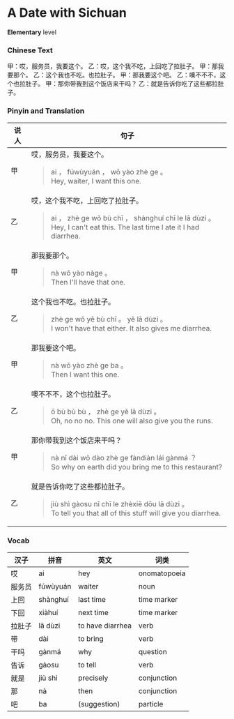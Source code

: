 # A Date with Sichuan
**Elementary** level
### Chinese Text
甲：哎，服务员，我要这个。
乙：哎，这个我不吃，上回吃了拉肚子。
甲：那我要那个。
乙：这个我也不吃。也拉肚子。
甲：那我要这个吧。
乙：噢不不不，这个也拉肚子。
甲：那你带我到这个饭店来干吗？
乙：就是告诉你吃了这些都拉肚子。

### Pinyin and Translation
|说人|句子|
|----|----|
|甲|哎，服务员，我要这个。<blockquote>ai ， fúwùyuán ， wǒ yào zhè ge 。<br />Hey, waiter, I want this one.</blockquote>|
|乙|哎，这个我不吃，上回吃了拉肚子。<blockquote>ai ， zhè ge wǒ bù chī ， shànghuí chī le lā dùzi 。<br />Hey, I can't eat this. The last time I ate it I had diarrhea.</blockquote>|
|甲|那我要那个。<blockquote>nà wǒ yào nàge 。<br />Then I'll have that one.</blockquote>|
|乙|这个我也不吃。也拉肚子。<blockquote>zhè ge wǒ yě bù chī 。 yě lā dùzi 。<br />I won't have that either. It also gives me diarrhea.</blockquote>|
|甲|那我要这个吧。<blockquote>nà wǒ yào zhè ge ba 。<br />Then I want this one.</blockquote>|
|乙|噢不不不，这个也拉肚子。<blockquote>ō bù bù bù ， zhè ge yě lā dùzi 。<br />Oh, no no no. This one will also give you the runs.</blockquote>|
|甲|那你带我到这个饭店来干吗？<blockquote>nà nǐ dài wǒ dào zhè ge fàndiàn lái gànmá ？<br />So why on earth did you bring me to this restaurant?</blockquote>|
|乙|就是告诉你吃了这些都拉肚子。<blockquote>jiù shì gàosu nǐ chī le zhèxiē dōu lā dùzi 。<br />To tell you that all of this stuff will give you diarrhea.</blockquote>|
### Vocab
|汉子|拼音|英文|词类|
|----|----|----|----|
|哎|ai|hey|onomatopoeia|
|服务员|fúwùyuán|waiter|noun|
|上回|shànghuí|last time|time marker|
|下回|xiàhuí|next time|time marker|
|拉肚子|lā dùzi|to have diarrhea|verb|
|带|dài|to bring|verb|
|干吗|gànmá|why|question|
|告诉|gàosu|to tell|verb|
|就是|jiù shì|precisely|conjunction|
|那|nà|then|conjunction|
|吧|ba|(suggestion)|particle|